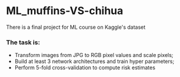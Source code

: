 # ML_muffins-VS-chihua
There is a final project for ML course on Kaggle's dataset

### The task is:
* Transform images from JPG to RGB pixel values and scale pixels;
* Build at least 3 network architectures and train hyper parameters;
* Perform 5-fold cross-validation to compute risk estimates

